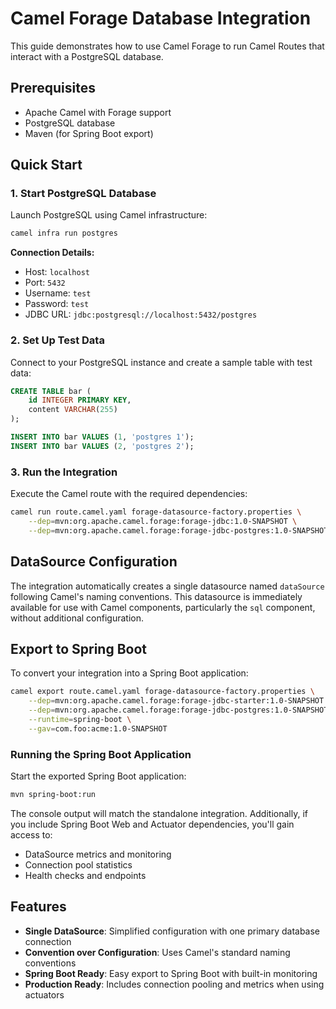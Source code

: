 # Camel Forage Database Integration

This guide demonstrates how to use Camel Forage to run Camel Routes that interact with a PostgreSQL database.

## Prerequisites

- Apache Camel with Forage support
- PostgreSQL database
- Maven (for Spring Boot export)

## Quick Start

### 1. Start PostgreSQL Database

Launch PostgreSQL using Camel infrastructure:

```bash
camel infra run postgres
```

**Connection Details:**
- Host: `localhost`
- Port: `5432`
- Username: `test`
- Password: `test`
- JDBC URL: `jdbc:postgresql://localhost:5432/postgres`

### 2. Set Up Test Data

Connect to your PostgreSQL instance and create a sample table with test data:

```sql
CREATE TABLE bar (
    id INTEGER PRIMARY KEY,
    content VARCHAR(255)
);

INSERT INTO bar VALUES (1, 'postgres 1');
INSERT INTO bar VALUES (2, 'postgres 2');
```

### 3. Run the Integration

Execute the Camel route with the required dependencies:

```bash
camel run route.camel.yaml forage-datasource-factory.properties \
    --dep=mvn:org.apache.camel.forage:forage-jdbc:1.0-SNAPSHOT \
    --dep=mvn:org.apache.camel.forage:forage-jdbc-postgres:1.0-SNAPSHOT
```

## DataSource Configuration

The integration automatically creates a single datasource named `dataSource` following Camel's naming conventions. This datasource is immediately available for use with Camel components, particularly the `sql` component, without additional configuration.

## Export to Spring Boot

To convert your integration into a Spring Boot application:

```bash
camel export route.camel.yaml forage-datasource-factory.properties \
    --dep=mvn:org.apache.camel.forage:forage-jdbc-starter:1.0-SNAPSHOT \
    --dep=mvn:org.apache.camel.forage:forage-jdbc-postgres:1.0-SNAPSHOT \
    --runtime=spring-boot \
    --gav=com.foo:acme:1.0-SNAPSHOT
```

### Running the Spring Boot Application

Start the exported Spring Boot application:

```bash
mvn spring-boot:run
```

The console output will match the standalone integration. Additionally, if you include Spring Boot Web and Actuator dependencies, you'll gain access to:

- DataSource metrics and monitoring
- Connection pool statistics
- Health checks and endpoints

## Features

- **Single DataSource**: Simplified configuration with one primary database connection
- **Convention over Configuration**: Uses Camel's standard naming conventions
- **Spring Boot Ready**: Easy export to Spring Boot with built-in monitoring
- **Production Ready**: Includes connection pooling and metrics when using actuators
